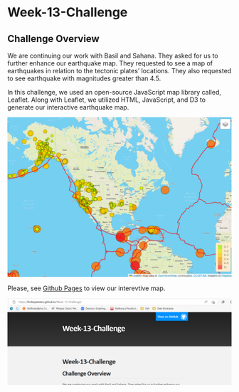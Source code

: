 # Week-13-Challenge

## Challenge Overview
We are continuing our work with Basil and Sahana. They asked for us to further enhance our earthquake map. They requested to see a map of earthquakes in relation to the tectonic plates’ locations. They also requested to see earthquake with magnitudes greater than 4.5.

In this challenge, we used an open-source JavaScript map library called, Leaflet. Along with Leaflet, we utilized HTML, JavaScript, and D3 to generate our interactive earthquake map. 

![Earthquake Map](https://github.com/LindsayTeeters/Week-13-Challenge/blob/main/Earthquake_Challenge/resources/Map%20Screenshot%20.png)

Please, see [Github Pages](https://github.com/LindsayTeeters/Week-13-Challenge/blob/main/Earthquake_Challenge/index.html)  to view our interevtive map.


![GitHubPages Image](https://github.com/LindsayTeeters/Week-13-Challenge/blob/main/Earthquake_Challenge/resources/GitHubpages.png)
